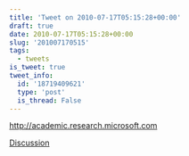 ```yaml
---
title: 'Tweet on 2010-07-17T05:15:28+00:00'
draft: true
date: 2010-07-17T05:15:28+00:00
slug: '201007170515'
tags:
  - tweets
is_tweet: true
tweet_info:
  id: '18719409621'
  type: 'post'
  is_thread: False
---
```




http://academic.research.microsoft.com

[Discussion](https://x.com/sytelus/status/18719409621)
